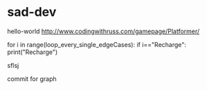 # sad-dev


hello-world
http://www.codingwithruss.com/gamepage/Platformer/


for i in range(loop_every_single_edgeCases):
   if i=="Recharge":
      print("Recharge")

sflsj

commit for graph
